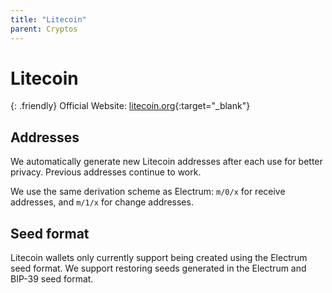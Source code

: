```yaml
---
title: "Litecoin"
parent: Cryptos
---
```


# Litecoin

{: .friendly}
Official Website: [litecoin.org](https://litecoin.org/){:target="_blank"}

## Addresses

We automatically generate new Litecoin addresses after each use for better privacy. Previous addresses continue to work.

We use the same derivation scheme as Electrum: `m/0/x` for receive addresses, and `m/1/x` for change addresses.

## Seed format

Litecoin wallets only currently support being created using the Electrum seed format. We support restoring seeds generated in the Electrum and BIP-39 seed format.
